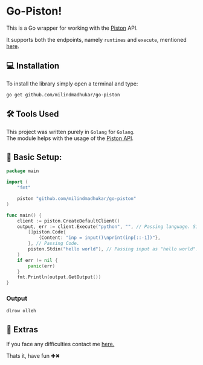 # Go-Piston!

This is a Go wrapper for working with the [Piston](https://github.com/engineer-man/piston) API.

It supports both the endpoints, namely `runtimes` and `execute`, mentioned [here](https://github.com/engineer-man/piston#public-api).


## 💻 Installation
To install the library simply open a terminal and type:
```
go get github.com/milindmadhukar/go-piston
```

## ️️🛠️ Tools Used

This project was written purely in `Golang` for `Golang`.</br>
The module helps with the usage of the [Piston API](https://github.com/engineer-man/piston#public-api).

## 🏁 Basic Setup:

```go
package main

import (
	"fmt"

	piston "github.com/milindmadhukar/go-piston"
)

func main() {
	client := piston.CreateDefaultClient()
	output, err := client.Execute("python", "", // Passing language. Since no version is specified, it uses the latest supported version.
		[]piston.Code{
			{Content: "inp = input()\nprint(inp[::-1])"},
		}, // Passing Code.
		piston.Stdin("hello world"), // Passing input as "hello world".
	)
	if err != nil {
		panic(err)
	}
	fmt.Println(output.GetOutput())
}
```

### Output
```
dlrow olleh
```


## 🧿 Extras

If you face any difficulties contact me [here.](https://milindm.me/contact/)

Thats it, have fun ✚✖
